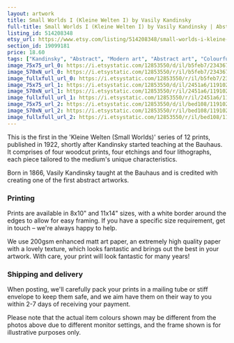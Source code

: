 ```yaml
---
layout: artwork
title: Small Worlds I (Kleine Welten I) by Vasily Kandinsky 
full-title: Small Worlds I (Kleine Welten I) by Vasily Kandinsky | Abstract modern art | Fine art reproduction print | Bauhaus
listing_id: 514208348
etsy_url: https://www.etsy.com/listing/514208348/small-worlds-i-kleine-welten-i-by-vasily?utm_source=ds&utm_medium=api&utm_campaign=api
section_id: 19099181
price: 18.60
tags: ["Kandinsky", "Abstract", "Modern art", "Abstract art", "Colourful", "Bauhaus", "Art print", "Wall art", "Modernism"]
image_75x75_url_0: https://i.etsystatic.com/12853550/d/il/b5feb7/2343674481/il_75x75.2343674481_mqx3.jpg?version=0
image_570xN_url_0: https://i.etsystatic.com/12853550/r/il/b5feb7/2343674481/il_570xN.2343674481_mqx3.jpg
image_fullxfull_url_0: https://i.etsystatic.com/12853550/r/il/b5feb7/2343674481/il_fullxfull.2343674481_mqx3.jpg
image_75x75_url_1: https://i.etsystatic.com/12853550/d/il/2451a6/1191023728/il_75x75.1191023728_4ntx.jpg?version=0
image_570xN_url_1: https://i.etsystatic.com/12853550/r/il/2451a6/1191023728/il_570xN.1191023728_4ntx.jpg
image_fullxfull_url_1: https://i.etsystatic.com/12853550/r/il/2451a6/1191023728/il_fullxfull.1191023728_4ntx.jpg
image_75x75_url_2: https://i.etsystatic.com/12853550/d/il/bed108/1191023398/il_75x75.1191023398_3f6x.jpg?version=0
image_570xN_url_2: https://i.etsystatic.com/12853550/r/il/bed108/1191023398/il_570xN.1191023398_3f6x.jpg
image_fullxfull_url_2: https://i.etsystatic.com/12853550/r/il/bed108/1191023398/il_fullxfull.1191023398_3f6x.jpg
---
```

This is the first in the &#39;Kleine Welten (Small Worlds)&#39; series of 12 prints, published in 1922, shortly after Kandinsky started teaching at the Bauhaus. It comprises of four woodcut prints, four etchings and four lithographs, each piece tailored to the medium&#39;s unique characteristics.

Born in 1866, Vasily Kandinsky taught at the Bauhaus and is credited with creating one of the first abstract artworks.

### Printing

Prints are available in 8x10&quot; and 11x14&quot; sizes, with a white border around the edges to allow for easy framing. If you have a specific size requirement, get in touch – we&#39;re always happy to help.

We use 200gsm enhanced matt art paper, an extremely high quality paper with a lovely texture, which looks fantastic and brings out the best in your artwork. With care, your print will look fantastic for many years!

### Shipping and delivery

When posting, we&#39;ll carefully pack your prints in a mailing tube or stiff envelope to keep them safe, and we aim have them on their way to you within 2-7 days of receiving your payment.

Please note that the actual item colours shown may be different from the photos above due to different monitor settings, and the frame shown is for illustrative purposes only.
